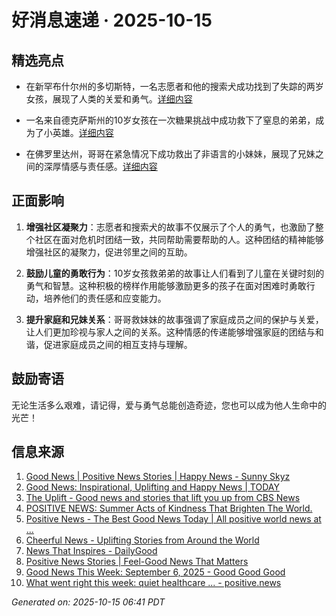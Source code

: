 # 好消息速递 · 2025-10-15

## 精选亮点

- 在新罕布什尔州的多切斯特，一名志愿者和他的搜索犬成功找到了失踪的两岁女孩，展现了人类的关爱和勇气。[详细内容](https://www.sunnyskyz.com/good-news/5935/-039-A-Very-Sweet-Moment-039-Volunteer-And-His-Search-Dog-Find-Missing-2-Year-Old-In-The-Woods)
  
- 一名来自德克萨斯州的10岁女孩在一次糖果挑战中成功救下了窒息的弟弟，成为了小英雄。[详细内容](https://www.sunnyskyz.com/good-news/5934/10-Year-Old-Girl-Saves-Her-Brother-From-Choking-During-Viral-Candy-Challenge)

- 在佛罗里达州，哥哥在紧急情况下成功救出了非语言的小妹妹，展现了兄妹之间的深厚情感与责任感。[详细内容](https://www.sunnyskyz.com/good-news/5932/Brother-Saves-Nonverbal-Little-Sister-From-Lake-In-Florida)

## 正面影响

1. **增强社区凝聚力**：志愿者和搜索犬的故事不仅展示了个人的勇气，也激励了整个社区在面对危机时团结一致，共同帮助需要帮助的人。这种团结的精神能够增强社区的凝聚力，促进邻里之间的互助。

2. **鼓励儿童的勇敢行为**：10岁女孩救弟弟的故事让人们看到了儿童在关键时刻的勇气和智慧。这种积极的榜样作用能够激励更多的孩子在面对困难时勇敢行动，培养他们的责任感和应变能力。

3. **提升家庭和兄妹关系**：哥哥救妹妹的故事强调了家庭成员之间的保护与关爱，让人们更加珍视与家人之间的关系。这种情感的传递能够增强家庭的团结与和谐，促进家庭成员之间的相互支持与理解。

## 鼓励寄语

无论生活多么艰难，请记得，爱与勇气总能创造奇迹，您也可以成为他人生命中的光芒！

## 信息来源
1. [Good News | Positive News Stories | Happy News - Sunny Skyz](https://www.sunnyskyz.com/good-news)
2. [Good News: Inspirational, Uplifting and Happy News | TODAY](https://www.today.com/news/good-news)
3. [The Uplift - Good news and stories that lift you up from CBS News](https://www.cbsnews.com/uplift/)
4. [POSITIVE NEWS: Summer Acts of Kindness That Brighten The World.](https://thinkkindness.org/blog/positive-news-summer-acts-of-kindness-that-brighten-the-world/)
5. [Positive News - The Best Good News Today | All positive world news at ...](https://positivenewsfoundation.org/)
6. [Cheerful News - Uplifting Stories from Around the World](https://cheerfulnewsdaily.com/)
7. [News That Inspires - DailyGood](https://www.dailygood.org/?t=newlang)
8. [Positive News Stories | Feel-Good News That Matters](https://www.positivenews.press/stories)
9. [Good News This Week: September 6, 2025 - Good Good Good](https://www.goodgoodgood.co/articles/good-news-this-week-september-6-2025)
10. [What went right this week: quiet healthcare ... - positive.news](https://www.positive.news/society/good-news-stories-from-week-36-of-2025/)

_Generated on: 2025-10-15 06:41 PDT_
